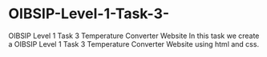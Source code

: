 # OIBSIP-Level-1-Task-3-
OIBSIP Level 1 Task 3 Temperature Converter Website
In this task we create a OIBSIP Level 1 Task 3 Temperature Converter Website using html and css.
